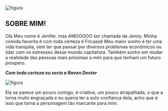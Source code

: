 ![figura](https://i.pinimg.com/564x/da/b9/2d/dab92d50eb28e3e54549ca220cf321e9.jpg)
## SOBRE MIM!

Olá Meu nome é Jenifer, mas AMOOOOO ser chamada da Jenny. Minha comida favorita é com toda certeza é Fricassê
Meu maior sonho é ter uma vida tranquila, sem ter que passar por diversos problemas econômicos ou lidar com os estresses desse mundo capitalista. Também sonho em mudar a realidade das pessoas mais próximas a mim para que tenham um futuro próspero.

***Com toda certeza eu seria a Raven Dexter***

![figura](https://media.giphy.com/media/3ohs4yGmOHeRNQqVPO/giphy.gif?cid=790b7611yxyet6yssomzzeg5aeygsbxqrt6mmlly8kxoccoh&ep=v1_gifs_search&rid=giphy.gif&ct=g)

Ela se parece um pouco comigo, é criativa, um pouco atrapalhada, o que a torna muito engraçada e eu queria ter a auto confiança dela, acho que é isso que torna a personagem tão marcante para mim.